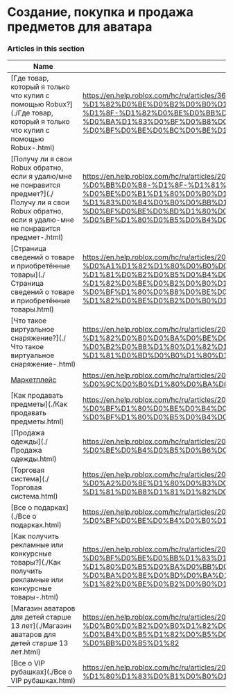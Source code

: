 # Создание, покупка и продажа предметов для аватара  
### Articles in this section
Name|URL
-|-
[Где товар, который я только что купил с помощью Robux?](./Где товар, который я только что купил с помощью Robux-.html) |https://en.help.roblox.com/hc/ru/articles/360029542532-%D0%93%D0%B4%D0%B5-%D1%82%D0%BE%D0%B2%D0%B0%D1%80-%D0%BA%D0%BE%D1%82%D0%BE%D1%80%D1%8B%D0%B9-%D1%8F-%D1%82%D0%BE%D0%BB%D1%8C%D0%BA%D0%BE-%D1%87%D1%82%D0%BE-%D0%BA%D1%83%D0%BF%D0%B8%D0%BB-%D1%81-%D0%BF%D0%BE%D0%BC%D0%BE%D1%89%D1%8C%D1%8E-Robux-
[Получу ли я свои Robux обратно, если я удалю/мне не понравится предмет?](./Получу ли я свои Robux обратно, если я удалю-мне не понравится предмет-.html) |https://en.help.roblox.com/hc/ru/articles/203313290-%D0%9F%D0%BE%D0%BB%D1%83%D1%87%D1%83-%D0%BB%D0%B8-%D1%8F-%D1%81%D0%B2%D0%BE%D0%B8-Robux-%D0%BE%D0%B1%D1%80%D0%B0%D1%82%D0%BD%D0%BE-%D0%B5%D1%81%D0%BB%D0%B8-%D1%8F-%D1%83%D0%B4%D0%B0%D0%BB%D1%8E-%D0%BC%D0%BD%D0%B5-%D0%BD%D0%B5-%D0%BF%D0%BE%D0%BD%D1%80%D0%B0%D0%B2%D0%B8%D1%82%D1%81%D1%8F-%D0%BF%D1%80%D0%B5%D0%B4%D0%BC%D0%B5%D1%82-
[Страница сведений о товаре и приобретённые товары](./Страница сведений о товаре и приобретённые товары.html) |https://en.help.roblox.com/hc/ru/articles/206142306-%D0%A1%D1%82%D1%80%D0%B0%D0%BD%D0%B8%D1%86%D0%B0-%D1%81%D0%B2%D0%B5%D0%B4%D0%B5%D0%BD%D0%B8%D0%B9-%D0%BE-%D1%82%D0%BE%D0%B2%D0%B0%D1%80%D0%B5-%D0%B8-%D0%BF%D1%80%D0%B8%D0%BE%D0%B1%D1%80%D0%B5%D1%82%D1%91%D0%BD%D0%BD%D1%8B%D0%B5-%D1%82%D0%BE%D0%B2%D0%B0%D1%80%D1%8B
[Что такое виртуальное снаряжение?](./Что такое виртуальное снаряжение-.html) |https://en.help.roblox.com/hc/ru/articles/203313630-%D0%A7%D1%82%D0%BE-%D1%82%D0%B0%D0%BA%D0%BE%D0%B5-%D0%B2%D0%B8%D1%80%D1%82%D1%83%D0%B0%D0%BB%D1%8C%D0%BD%D0%BE%D0%B5-%D1%81%D0%BD%D0%B0%D1%80%D1%8F%D0%B6%D0%B5%D0%BD%D0%B8%D0%B5-
[Маркетплейс](./Маркетплейс.html) |https://en.help.roblox.com/hc/ru/articles/203313300-%D0%9C%D0%B0%D1%80%D0%BA%D0%B5%D1%82%D0%BF%D0%BB%D0%B5%D0%B9%D1%81
[Как продавать предметы](./Как продавать предметы.html) |https://en.help.roblox.com/hc/ru/articles/203313260-%D0%9A%D0%B0%D0%BA-%D0%BF%D1%80%D0%BE%D0%B4%D0%B0%D0%B2%D0%B0%D1%82%D1%8C-%D0%BF%D1%80%D0%B5%D0%B4%D0%BC%D0%B5%D1%82%D1%8B
[Продажа одежды](./Продажа одежды.html) |https://en.help.roblox.com/hc/ru/articles/203313180-%D0%9F%D1%80%D0%BE%D0%B4%D0%B0%D0%B6%D0%B0-%D0%BE%D0%B4%D0%B5%D0%B6%D0%B4%D1%8B
[Торговая система](./Торговая система.html) |https://en.help.roblox.com/hc/ru/articles/203313310-%D0%A2%D0%BE%D1%80%D0%B3%D0%BE%D0%B2%D0%B0%D1%8F-%D1%81%D0%B8%D1%81%D1%82%D0%B5%D0%BC%D0%B0
[Все о подарках](./Все о подарках.html) |https://en.help.roblox.com/hc/ru/articles/205630374-%D0%92%D1%81%D0%B5-%D0%BE-%D0%BF%D0%BE%D0%B4%D0%B0%D1%80%D0%BA%D0%B0%D1%85
[Как получить рекламные или конкурсные товары?](./Как получить рекламные или конкурсные товары-.html) |https://en.help.roblox.com/hc/ru/articles/203313270-%D0%9A%D0%B0%D0%BA-%D0%BF%D0%BE%D0%BB%D1%83%D1%87%D0%B8%D1%82%D1%8C-%D1%80%D0%B5%D0%BA%D0%BB%D0%B0%D0%BC%D0%BD%D1%8B%D0%B5-%D0%B8%D0%BB%D0%B8-%D0%BA%D0%BE%D0%BD%D0%BA%D1%83%D1%80%D1%81%D0%BD%D1%8B%D0%B5-%D1%82%D0%BE%D0%B2%D0%B0%D1%80%D1%8B-
[Магазин аватаров для детей старше 13 лет](./Магазин аватаров для детей старше 13 лет.html) |https://en.help.roblox.com/hc/ru/articles/203313320-%D0%9C%D0%B0%D0%B3%D0%B0%D0%B7%D0%B8%D0%BD-%D0%B0%D0%B2%D0%B0%D1%82%D0%B0%D1%80%D0%BE%D0%B2-%D0%B4%D0%BB%D1%8F-%D0%B4%D0%B5%D1%82%D0%B5%D0%B9-%D1%81%D1%82%D0%B0%D1%80%D1%88%D0%B5-13-%D0%BB%D0%B5%D1%82
[Все о VIP рубашках](./Все о VIP рубашках.html) |https://en.help.roblox.com/hc/ru/articles/203314080-%D0%92%D1%81%D0%B5-%D0%BE-VIP-%D1%80%D1%83%D0%B1%D0%B0%D1%88%D0%BA%D0%B0%D1%85